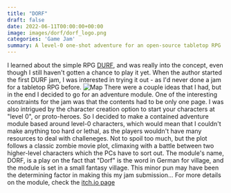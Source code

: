 ```yaml
---
title: "DORF"
draft: false
date: 2022-06-11T00:00:00+00:00
image: images/dorf/dorf_logo.png
categories: 'Game Jam'
summary: A level-0 one-shot adventure for an open-source tabletop RPG
---
```

I learned about the simple RPG [DURF](https://emielboven.itch.io/durf), and was really into the concept, even though I still haven't gotten a chance to play it yet. When the author started the first DURF jam, I was interested in trying it out - as I'd never done a jam for a tabletop RPG before. 
![Map](../../images/dorf/dorf-map.png)
There were a couple ideas that I had, but in the end I decided to go for an adventure module. One of the interesting constraints for the jam was that the contents had to be only one page. I was also intrigued by the character creation option to start your characters at "level 0", or proto-heroes. 
So I decided to make a contained adventure module based around level-0 characters, which would mean that I couldn't make anything too hard or lethal, as the players wouldn't have many resources to deal with challeneges. Not to spoil too much, but the plot follows a classic zombie movie plot, climaxing with a battle between two higher-level characters which the PCs have to sort out.
The module's name, DORF, is a play on the fact that "Dorf" is the word in German for village, and the module is set in a small fantasy village. This minor pun may have been the determining factor in making this my jam submission...
For more details on the module, check the [itch.io page](https://realtalk.itch.io/dorf)